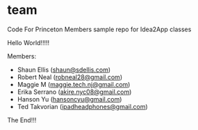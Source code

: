 # team
Code For Princeton Members sample repo for Idea2App classes


Hello World!!!!!

Members:
  - Shaun Ellis (shaun@sdellis.com)
  - Robert Neal (robneal28@gmail.com)
  - Maggie M (maggie.tech.nj@gmail.com)
  - Erika Serrano (akire.nyc08@gmail.com)
  - Hanson Yu (hansoncyu@gmail.com)
  - Ted Takvorian (ipadheadphones@gmail.com)

The End!!!
